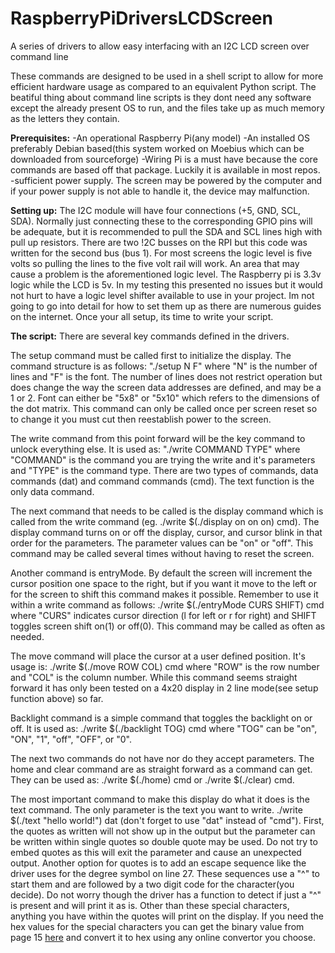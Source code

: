 # RaspberryPiDriversLCDScreen
A series of drivers to allow easy interfacing with an I2C LCD screen over command line

These commands are designed to be used in a shell script to allow for more efficient hardware usage as compared to an equivalent 
Python script. The beatiful thing about command line scripts is they dont need any software except the already present OS to run, and the files take up as much memory as the letters they contain.

<b>Prerequisites:</b>
-An operational Raspberry Pi(any model)
-An installed OS preferably Debian based(this system worked on Moebius which can be downloaded from sourceforge)
-Wiring Pi is a must have because the core commands are based off that package. Luckily it is available in most repos.
-sufficient power supply. The screen may be powered by the computer and if your power supply is not able to handle it,
 the device may malfunction.
 
 <b>Setting up:</b>
 The I2C module will have four connections (+5, GND, SCL, SDA). Normally just connecting these to the corresponding GPIO pins
 will be adequate, but it is recommended to pull the SDA and SCL lines high with pull up resistors. There are two !2C busses on 
 the RPI but this code was written for the second bus (bus 1). For most screens the logic level is five volts so pulling the 
 lines to the five volt rail will work. An area that may cause a problem is the aforementioned logic level. The Raspberry pi is 
 3.3v logic while the LCD is 5v. In my testing this presented no issues but it would not hurt to have a logic level shifter
 available to use in your project. Im not going to go into detail for how to set them up as there are numerous guides on the 
 internet. Once your all setup, its time to write your script.
 
 <b>The script:</b>
 There are several key commands defined in the drivers. 
 
 The setup command must be called first to initialize the display. The command structure is as follows: "./setup N F" where "N" 
 is the number of lines and "F" is the font. The number of lines does not restrict operation but does change the way the screen 
 data addresses are defined, and may be a 1 or 2. Font can either be "5x8" or "5x10" which refers to the dimensions of the dot 
 matrix. This command can only be called once per screen reset so to change it you must cut then reestablish power to the 
 screen.
 
 The write command from this point forward will be the key command to unlock everything else. It is used as: "./write COMMAND 
 TYPE" where "COMMAND" is the command you are trying the write and it's parameters and "TYPE" is the command type. There are two 
 types of commands, data commands (dat) and command commands (cmd). The text function is the only data command.
 
 The next command that needs to be called is the display command which is called from the write command (eg. ./write $(./display 
 on on on) cmd). The display command turns on or off the display, cursor, and cursor blink in that order for the parameters. The 
 parameter values can be "on" or "off". This command may be called several times without having to reset the screen.
 
 Another command is entryMode. By default the screen will increment the cursor position one space to the right, but if you want 
 it move to the left or for the screen to shift this command makes it possible. Remember to use it within a write command as 
 follows: ./write $(./entryMode CURS SHIFT) cmd where "CURS" indicates cursor direction (l for left or r for right) and SHIFT 
 toggles screen shift on(1) or off(0). This command may be called as often as needed.
 
 The move command will place the cursor at a user defined position. It's usage is: ./write $(./move ROW COL) cmd where "ROW" is 
 the row number and "COL" is the column number. While this command seems straight forward it has only been tested on a 4x20 
 display in 2 line mode(see setup function above) so far.
 
 Backlight command is a simple command that toggles the backlight on or off. It is used as: ./write $(./backlight TOG) cmd where 
 "TOG" can be "on", "ON", "1", "off", "OFF", or "0".
 
 The next two commands do not have nor do they accept parameters. The home and clear command are as straight forward as a 
 command can get. They can be used as: ./write $(./home) cmd or ./write $(./clear) cmd.
 
 The most important command to make this display do what it does is the text command. The only parameter is the text you want to 
 write. ./write $(./text "hello world!") dat (don't forget to use "dat" instead of "cmd"). First, the quotes as written will not 
 show up in the output but the parameter can be written within single quotes so double quote may be used. Do not try to embed 
 quotes as this will exit the parameter and cause an unexpected output. Another option for quotes is to add an escape sequence 
 like the driver uses for the degree symbol on line 27. These sequences use a "^" to start them and are followed by a two digit 
 code for the character(you decide). Do not worry though the driver has a function to detect if just a "^" is present and will 
 print it as is. Other than these special characters, anything you have within the quotes will print on the display. If you need 
 the hex values for the special characters you can get the binary value from page 15 <a href="https://cdn-shop.adafruit.com
 /datasheets/TC2004A-01.pdf">here</a> and convert it to hex using any online convertor you choose.
